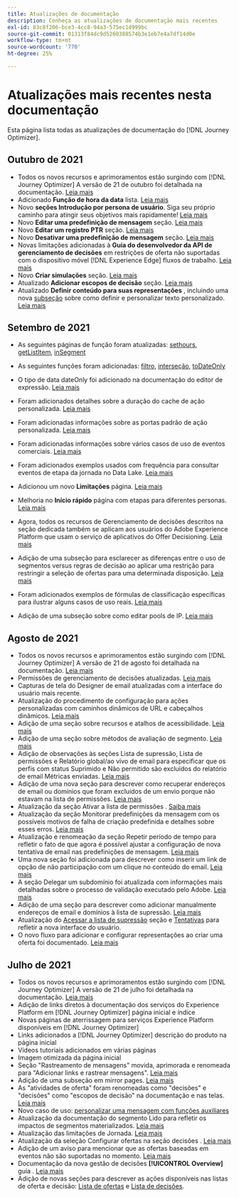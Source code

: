 ```yaml
---
title: Atualizações de documentação
description: Conheça as atualizações de documentação mais recentes
exl-id: 83c8f206-bce3-4cc8-94a3-575ec1d999bc
source-git-commit: 01313f84dc9d5260388574b3e1eb7e4a7df14d0e
workflow-type: tm+mt
source-wordcount: '770'
ht-degree: 25%

---
```


# Atualizações mais recentes nesta documentação

Esta página lista todas as atualizações de documentação do [!DNL Journey Optimizer].


## Outubro de 2021

* Todos os novos recursos e aprimoramentos estão surgindo com [!DNL Journey Optimizer] A versão de 21 de outubro foi detalhada na documentação. [Leia mais](release-notes.md)
* Adicionado **Função de hora da data** lista. [Leia mais](personalization/functions/dates.md)
* Novo **seções Introdução por persona de usuário**. Siga seu próprio caminho para atingir seus objetivos mais rapidamente! [Leia mais](quick-start.md)
* Novo **Editar uma predefinição de mensagem** seção. [Leia mais](configuration/message-presets.md#edit-message-preset)
* Novo **Editar um registro PTR** seção. [Leia mais](configuration/ptr-records.md#edit-ptr-record)
* Novo **Desativar uma predefinição de mensagem** seção. [Leia mais](configuration/message-presets.md#edit-message-preset#deactivate-preset)
* Novas limitações adicionadas à **Guia do desenvolvedor da API de gerenciamento de decisões** em restrições de oferta não suportadas com o dispositivo móvel [!DNL Experience Edge] fluxos de trabalho. [Leia mais](offers/api-reference/offers-api/personalized-offers/create.md#limitations)
* Novo **Criar simulações** seção. [Leia mais](offers/offer-activities/simulation.md)
* Atualizado **Adicionar escopos de decisão** seção. [Leia mais](offers/offer-activities/create-offer-activities.md#add-decision-scopes)
* Atualizado **Definir conteúdo para suas representações** , incluindo uma nova [subseção](offers/offer-library/creating-personalized-offers.md#custom-text) sobre como definir e personalizar texto personalizado. [Leia mais](offers/offer-library/creating-personalized-offers.md#content)

## Setembro de 2021

* As seguintes páginas de função foram atualizadas: [sethours](building-journeys/functions/functionsethours.md), [getListItem](building-journeys/functions/functiongetlistitem.md), [inSegment](building-journeys/functions/functioninsegment.md)

* As seguintes funções foram adicionadas: [filtro](building-journeys/functions/functionfilter.md), [interseção](building-journeys/functions/functionintersect.md), [toDateOnly](building-journeys/functions/functiontodateonly.md)

* O tipo de data dateOnly foi adicionado na documentação do editor de expressão. [Leia mais](building-journeys/expression/data-types.md)

* Foram adicionados detalhes sobre a duração do cache de ação personalizada. [Leia mais](datasource/external-data-sources.md#section_wjp_nl5_nhb)

* Foram adicionadas informações sobre as portas padrão de ação personalizada. [Leia mais](action/about-custom-action-configuration.md#url-configuration)

* Foram adicionadas informações sobre vários casos de uso de eventos comerciais. [Leia mais](event/about-creating-business.md#multiple-business-events)

* Foram adicionados exemplos usados com frequência para consultar eventos de etapa da jornada no Data Lake. [Leia mais](reports/query-examples.md)

* Adicionou um novo **Limitações** página. [Leia mais](limitations.md)

* Melhoria no **Início rápido** página com etapas para diferentes personas. [Leia mais](quick-start.md)

* Agora, todos os recursos de Gerenciamento de decisões descritos na seção dedicada também se aplicam aos usuários do Adobe Experience Platform que usam o serviço de aplicativos do Offer Decisioning. [Leia mais](offers/get-started/starting-offer-decisioning.md)

* Adição de uma subseção para esclarecer as diferenças entre o uso de segmentos versus regras de decisão ao aplicar uma restrição para restringir a seleção de ofertas para uma determinada disposição. [Leia mais](offers/offer-activities/create-offer-activities.md#segments-vs-decision-rules)

* Foram adicionados exemplos de fórmulas de classificação específicas para ilustrar alguns casos de uso reais. [Leia mais](offers/offer-library/create-ranking-formulas.md#ranking-formula-examples)

* Adição de uma subseção sobre como editar pools de IP. [Leia mais](configuration/ip-pools.md#edit-ip-pool)

## Agosto de 2021

* Todos os novos recursos e aprimoramentos estão surgindo com [!DNL Journey Optimizer] A versão de 21 de agosto foi detalhada na documentação. [Leia mais](release-notes.md)
* Permissões de gerenciamento de decisões atualizadas. [Leia mais](administration/ootb-product-profiles.md)
* Capturas de tela do Designer de email atualizadas com a interface do usuário mais recente.
* Atualização do procedimento de configuração para ações personalizadas com caminhos dinâmicos de URL e cabeçalhos dinâmicos. [Leia mais](action/about-custom-action-configuration.md#url-configuration)
* Adição de uma seção sobre recursos e atalhos de acessibilidade. [Leia mais](user-interface.md#accessibility)
* Adição de uma seção sobre métodos de avaliação de segmento. [Leia mais](segment/about-segments.md#evaluation-method-in-journey-optimizer)
* Adição de observações às seções Lista de supressão, Lista de permissões e Relatório global/ao vivo de email para especificar que os perfis com status Suprimido e Não permitido são excluídos do relatório de email Métricas enviadas. [Leia mais](reports/email-global-report.md)
* Adição de uma nova seção para descrever como recuperar endereços de email ou domínios que foram excluídos de um envio porque não estavam na lista de permissões. [Leia mais](allow-list.md#reporting)
* Atualização da seção Ativar a lista de permissões . [Saiba mais](allow-list.md#enable-allow-list)
* Atualização da seção Monitorar predefinições da mensagem com os possíveis motivos de falha de criação predefinida e detalhes sobre esses erros. [Leia mais](configuration/message-presets.md#monitor-message-presets)
* Atualização e renomeação da seção Repetir período de tempo para refletir o fato de que agora é possível ajustar a configuração de nova tentativa de email nas predefinições de mensagem. [Leia mais](configuration/retries.md#retry-duration)
* Uma nova seção foi adicionada para descrever como inserir um link de opção de não participação com um clique no conteúdo do email. [Leia mais](message-tracking.md#one-click-opt-out-link)
* A seção Delegar um subdomínio foi atualizada com informações mais detalhadas sobre o processo de validação executado pelo Adobe. [Leia mais](configuration/delegate-subdomain.md#subdomain-validation)
* Adição de uma seção para descrever como adicionar manualmente endereços de email e domínios à lista de supressão. [Leia mais](configuration/manage-suppression-list.md#add-addresses-and-domains)
* Atualização do [Acessar a lista de supressão](configuration/manage-suppression-list.md#access-suppression-list) seção e [Tentativas](configuration/retries.md) para refletir a nova interface do usuário.
* O novo fluxo para adicionar e configurar representações ao criar uma oferta foi documentado. [Leia mais](offers/offer-library/creating-personalized-offers.md#representations)


## Julho de 2021

* Todos os novos recursos e aprimoramentos estão surgindo com [!DNL Journey Optimizer] A versão de 21 de julho foi detalhada na documentação. [Leia mais](release-notes.md)
* Adição de links diretos à documentação dos serviços do Experience Platform em [!DNL Journey Optimizer] página inicial e índice
* Novas páginas de aterrissagem para serviços Experience Platform disponíveis em [!DNL Journey Optimizer]
* Links adicionados a [!DNL Journey Optimizer] descrição do produto na página inicial
* Vídeos tutoriais adicionados em várias páginas
* Imagem otimizada da página inicial
* Seção &quot;Rastreamento de mensagens&quot; movida, aprimorada e renomeada para &quot;Adicionar links e rastrear mensagens&quot;. [Leia mais](message-tracking.md)
* Adição de uma subseção em mirror pages. [Leia mais](message-tracking.md#mirror-page)
* As &quot;atividades de oferta&quot; foram renomeadas como &quot;decisões&quot; e &quot;decisões&quot; como &quot;escopos de decisão&quot; na documentação e nas telas. [Leia mais](offers/get-started/starting-offer-decisioning.md)
* Novo caso de uso: [personalizar uma mensagem com funções auxiliares](personalization/personalization-use-case-helper-functions.md)
* Atualização da documentação do segmento Lido para refletir os impactos de segmentos materializados. [Leia mais](building-journeys/read-segment.md)
* Atualização das limitações de Jornada. [Leia mais](limitations.md)
* Atualização da seleção Configurar ofertas na seção decisões . [Leia mais](offers/offer-activities/configure-offer-selection.md)
* Adição de um aviso para mencionar que as ofertas baseadas em eventos não são suportadas no momento. [Leia mais](offers/offer-library/creating-personalized-offers.md#eligibility)
* Documentação da nova gestão de decisões **[!UICONTROL Overview]** guia . [Leia mais](offers/get-started/user-interface.md#overview)
* Adição de novas seções para descrever as ações disponíveis nas listas de oferta e decisão: [Lista de ofertas](offers/offer-library/creating-personalized-offers.md#offer-list) e [Lista de decisões](offers/offer-activities/create-offer-activities.md#decision-list).
